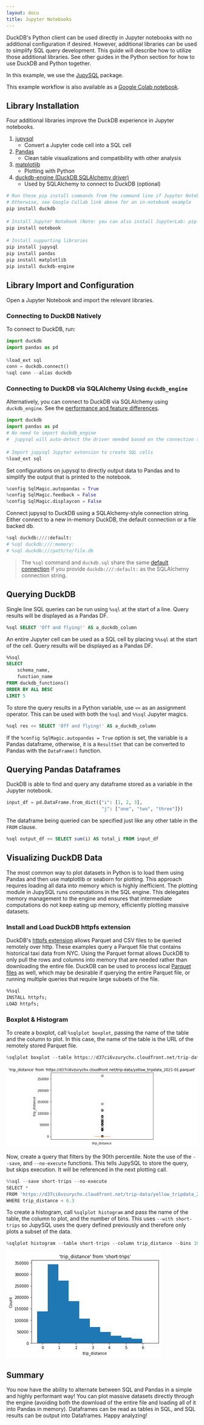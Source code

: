 ```yaml
---
layout: docu
title: Jupyter Notebooks
---
```


DuckDB's Python client can be used directly in Jupyter notebooks with no additional configuration if desired. 
However, additional libraries can be used to simplify SQL query development. 
This guide will describe how to utilize those additional libraries.
See other guides in the Python section for how to use DuckDB and Python together.  

In this example, we use the [JupySQL](https://github.com/ploomber/jupysql) package.

This example workflow is also available as a [Google Colab notebook](https://colab.research.google.com/drive/1eOA2FYHqEfZWLYssbUxdIpSL3PFxWVjk?usp=sharing).

## Library Installation

Four additional libraries improve the DuckDB experience in Jupyter notebooks. 
1. [jupysql](https://github.com/ploomber/jupysql)
    * Convert a Jupyter code cell into a SQL cell
2. [Pandas](https://github.com/pandas-dev/pandas)
    * Clean table visualizations and compatibility with other analysis
3. [matplotlib](https://github.com/matplotlib/matplotlib)
    * Plotting with Python
4. [duckdb-engine (DuckDB SQLAlchemy driver)](https://github.com/Mause/duckdb_engine)
    * Used by SQLAlchemy to connect to DuckDB (optional)

```python
# Run these pip install commands from the command line if Jupyter Notebook is not yet installed.
# Otherwise, see Google Collab link above for an in-notebook example
pip install duckdb

# Install Jupyter Notebook (Note: you can also install JupyterLab: pip install jupyterlab) 
pip install notebook

# Install supporting libraries
pip install jupysql
pip install pandas
pip install matplotlib
pip install duckdb-engine
```

## Library Import and Configuration

Open a Jupyter Notebook and import the relevant libraries.

### Connecting to DuckDB Natively

To connect to DuckDB, run:

```python
import duckdb
import pandas as pd

%load_ext sql
conn = duckdb.connect()
%sql conn --alias duckdb
```

### Connecting to DuckDB via SQLAlchemy Using `duckdb_engine`

Alternatively, you can connect to DuckDB via SQLAlchemy using `duckdb_engine`. See the [performance and feature differences](https://jupysql.ploomber.io/en/latest/tutorials/duckdb-native-sqlalchemy.html).

```python
import duckdb
import pandas as pd
# No need to import duckdb_engine
#  jupysql will auto-detect the driver needed based on the connection string!

# Import jupysql Jupyter extension to create SQL cells
%load_ext sql
```

Set configurations on jupysql to directly output data to Pandas and to simplify the output that is printed to the notebook.
```python
%config SqlMagic.autopandas = True
%config SqlMagic.feedback = False
%config SqlMagic.displaycon = False
```

Connect jupysql to DuckDB using a SQLAlchemy-style connection string.
Either connect to a new in-memory DuckDB, the default connection or a file backed db.

```python
%sql duckdb:///:default:
# %sql duckdb:///:memory:
# %sql duckdb:///path/to/file.db
```

> The `%sql` command and `duckdb.sql` share the same [default connection](../../api/python/dbapi) if you provide `duckdb:///:default:` as the SQLAlchemy connection string.

## Querying DuckDB

Single line SQL queries can be run using `%sql` at the start of a line. Query results will be displayed as a Pandas DF.
```sql
%sql SELECT 'Off and flying!' AS a_duckdb_column
```
An entire Jupyter cell can be used as a SQL cell by placing `%%sql` at the start of the cell. Query results will be displayed as a Pandas DF.
```sql
%%sql
SELECT
    schema_name,
    function_name
FROM duckdb_functions()
ORDER BY ALL DESC
LIMIT 5
```

To store the query results in a Python variable, use `<<` as an assignment operator.
This can be used with both the `%sql` and `%%sql` Jupyter magics.
```sql
%sql res << SELECT 'Off and flying!' AS a_duckdb_column
```
If the `%config SqlMagic.autopandas = True` option is set, the variable is a Pandas dataframe, otherwise, it is a `ResultSet` that can be converted to Pandas with the `DataFrame()` function.

## Querying Pandas Dataframes

DuckDB is able to find and query any dataframe stored as a variable in the Jupyter notebook.
```python
input_df = pd.DataFrame.from_dict({"i": [1, 2, 3],
                                   "j": ["one", "two", "three"]})
```
The dataframe being queried can be specified just like any other table in the `FROM` clause.
```sql
%sql output_df << SELECT sum(i) AS total_i FROM input_df
```

## Visualizing DuckDB Data

The most common way to plot datasets in Python is to load them using Pandas and then use matplotlib or seaborn for plotting.
This approach requires loading all data into memory which is highly inefficient.
The plotting module in JupySQL runs computations in the SQL engine.
This delegates memory management to the engine and ensures that intermediate computations do not keep eating up memory, efficiently plotting massive datasets. 

### Install and Load DuckDB httpfs extension

DuckDB's [httpfs extension](../../extensions/httpfs) allows Parquet and CSV files to be queried remotely over http.
These examples query a Parquet file that contains historical taxi data from NYC.
Using the Parquet format allows DuckDB to only pull the rows and columns into memory that are needed rather than downloading the entire file.
DuckDB can be used to process local [Parquet files](../../data/parquet) as well, which may be desirable if querying the entire Parquet file, or running multiple queries that require large subsets of the file.

```sql
%%sql
INSTALL httpfs;
LOAD httpfs;
```

### Boxplot & Histogram

To create a boxplot, call `%sqlplot boxplot`, passing the name of the table and the column to plot.
In this case, the name of the table is the URL of the remotely stored Parquet file.

```python
%sqlplot boxplot --table https://d37ci6vzurychx.cloudfront.net/trip-data/yellow_tripdata_2021-01.parquet --column trip_distance
```


![Boxplot of the trip_distance column](/images/trip-distance-boxplot.png)


Now, create a query that filters by the 90th percentile. 
Note the use of the `--save`, and `--no-execute` functions. 
This tells JupySQL to store the query, but skips execution. It will be referenced in the next plotting call.


```python
%%sql --save short-trips --no-execute
SELECT *
FROM 'https://d37ci6vzurychx.cloudfront.net/trip-data/yellow_tripdata_2021-01.parquet'
WHERE trip_distance < 6.3
```

To create a histogram, call `%sqlplot histogram` and pass the name of the table, the column to plot, and the number of bins. 
This uses `--with short-trips` so JupySQL uses the query defined previously and therefore only plots a subset of the data.

```python
%sqlplot histogram --table short-trips --column trip_distance --bins 10 --with short-trips
```


![Histogram of the trip_distance column](/images/trip-distance-histogram.png)


## Summary

You now have the ability to alternate between SQL and Pandas in a simple and highly performant way! You can plot massive datasets directly through the engine (avoiding both the download of the entire file and loading all of it into Pandas in memory). Dataframes can be read as tables in SQL, and SQL results can be output into Dataframes. Happy analyzing!

